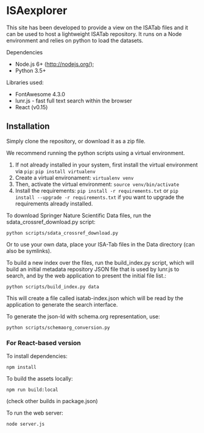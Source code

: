 ISAexplorer
===========

This site has been developed to provide a view on the ISATab files and it can be used to host a lightweight ISATab repository. It runs on a Node environment and relies on python to load the datasets.

Dependencies

 * Node.js 6+ (http://nodejs.org/);
 * Python 3.5+

Libraries used:

 * FontAwesome 4.3.0
 * lunr.js - fast full text search within the browser
 * React (v0.15)


## Installation

Simply clone the repository, or download it as a zip file.

We recommend running the python scripts using a virtual environment.

1. If not already installed in your system, first install the virtual environment via `pip`:
   `pip install virtualenv`
2. Create a virtual environament:
   `virtualenv venv`
3. Then, activate the virtual environment:
  `source venv/bin/activate`
4. Install the requirements:
  `pip install -r requirements.txt`
  or
  `pip install --upgrade -r requirements.txt`
  if you want to upgrade the requirements already installed.

To download Springer Nature Scientific Data files, run the sdata_crossref_download.py script:

```
python scripts/sdata_crossref_download.py
```

Or to use your own data, place your ISA-Tab files in the Data directory (can also be symlinks).

To build a new index over the files, run the build_index.py script, which will build an initial metadata repository JSON file that is used by lunr.js to search, and by the web application to present the initial file list.:

```
python scripts/build_index.py data
``` 

This will create a file called isatab-index.json which will be read by the application to generate the search interface.

To generate the json-ld with schema.org representation, use:
```
python scripts/schemaorg_conversion.py

```


### For React-based version

To install dependencies:

```
npm install
```

To build the assets locally:

```
npm run build:local
```

(check other builds in package.json)

To run the web server:
```
node server.js
```
